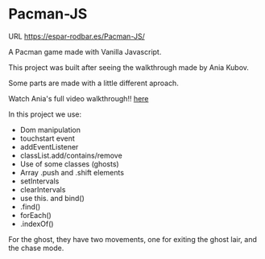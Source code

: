 # Pacman-JS

URL https://espar-rodbar.es/Pacman-JS/

A Pacman game made with Vanilla Javascript.

This project was built after seeing the walkthrough made by Ania Kubov.

Some parts are made with a little different aproach.

Watch Ania's full video walkthrough!! [here](https://www.youtube.com/watch?v=CeUGlSl2i4Q)

In this project we use:

- Dom manipulation
- touchstart event
- addEventListener
- classList.add/contains/remove
- Use of some classes (ghosts)
- Array .push and .shift elements
- setIntervals
- clearIntervals
- use this. and bind()
- .find()
- forEach()
- .indexOf()

For the ghost, they have two movements, one for exiting the ghost lair, and the chase mode.
